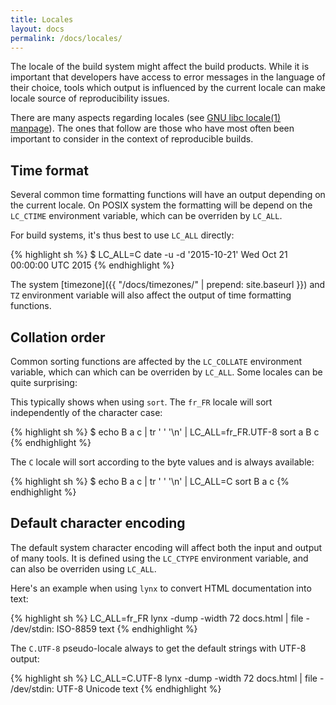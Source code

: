 ```yaml
---
title: Locales
layout: docs
permalink: /docs/locales/
---
```


The locale of the build system might affect the build products. While
it is important that developers have access to error messages in the
language of their choice, tools which output is influenced by the
current locale can make locale source of reproducibility issues.

There are many aspects regarding locales (see [GNU libc locale(1)
manpage](http://manpages.debian.org/locale)). The ones that follow are those
who have most often been important to consider in the context of
reproducible builds.

Time format
-----------

Several common time formatting functions will have an output depending
on the current locale. On POSIX system the formatting will be depend on
the `LC_CTIME` environment variable, which can be overriden by
`LC_ALL`.

For build systems, it's thus best to use `LC_ALL` directly:

<div class="correct">
{% highlight sh %}
$ LC_ALL=C date -u -d '2015-10-21'
Wed Oct 21 00:00:00 UTC 2015
{% endhighlight %}
</div>

The system [timezone]({{ "/docs/timezones/" | prepend: site.baseurl }})
and `TZ` environment variable will also affect the output of time
formatting functions.

Collation order
---------------

Common sorting functions are affected by the `LC_COLLATE` environment
variable, which can which can be overriden by `LC_ALL`. Some locales can
be quite surprising:

This typically shows when using `sort`. The `fr_FR` locale will sort
independently of the character case:

<div class="wrong">
{% highlight sh %}
$ echo B a c | tr ' ' '\n' | LC_ALL=fr_FR.UTF-8 sort
a
B
c
{% endhighlight %}
</div>

The `C` locale will sort according to the byte values and is always
available:

<div class="correct">
{% highlight sh %}
$ echo B a c | tr ' ' '\n' | LC_ALL=C sort
B
a
c
{% endhighlight %}
</div>

Default character encoding
--------------------------

The default system character encoding will affect both the input and
output of many tools. It is defined using the `LC_CTYPE` environment
variable, and can also be overriden using `LC_ALL`.

Here's an example when using `lynx` to convert HTML documentation into
text:

<div class="wrong">
{% highlight sh %}
LC_ALL=fr_FR lynx -dump -width 72 docs.html | file -
/dev/stdin: ISO-8859 text
{% endhighlight %}
</div>

The `C.UTF-8` pseudo-locale always to get the default strings with UTF-8
output:

<div class="correct">
{% highlight sh %}
LC_ALL=C.UTF-8 lynx -dump -width 72 docs.html | file -
/dev/stdin: UTF-8 Unicode text
{% endhighlight %}
</div>
